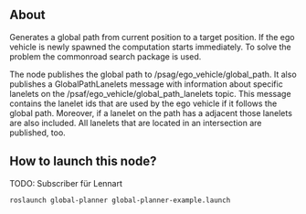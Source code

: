 ## About
Generates a global path from current position to a target position. If the ego vehicle is newly spawned the computation
starts immediately. To solve the problem the commonroad search package is used.

The node publishes the global path to /psag/ego_vehicle/global_path. It also publishes a GlobalPathLanelets message with
information about specific lanelets on the /psaf/ego_vehicle/global_path_lanelets topic. This message contains the lanelet ids
that are used by the ego vehicle if it follows the global path. Moreover, if a lanelet on the path has a adjacent those
lanelets are also included. All lanelets that are located in an intersection are published, too. 

## How to launch this node?
TODO: Subscriber für Lennart
```shell
roslaunch global-planner global-planner-example.launch
```

